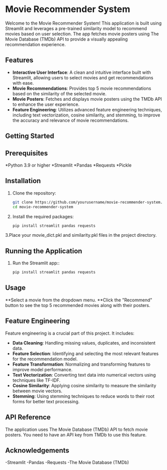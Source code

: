 # Movie Recommender System

Welcome to the Movie Recommender System! This application is built using Streamlit and leverages a pre-trained similarity model to recommend movies based on user selection. The app fetches movie posters using The Movie Database (TMDb) API to provide a visually appealing recommendation experience.

## Features

- **Interactive User Interface**: A clean and intuitive interface built with Streamlit, allowing users to select movies and get recommendations with ease.
- **Movie Recommendations**: Provides top 5 movie recommendations based on the similarity of the selected movie.
- **Movie Posters**: Fetches and displays movie posters using the TMDb API to enhance the user experience.
- **Feature Engineering**: Utilizes advanced feature engineering techniques, including text vectorization, cosine similarity, and stemming, to improve the accuracy and relevance of movie recommendations.

## Getting Started

## Prerequisites

 *Python 3.9 or higher
 *Streamlit
 *Pandas
 *Requests
 *Pickle

## Installation

1. Clone the repository:
   ```bash
   git clone https://github.com/yourusername/movie-recommender-system.git
   cd movie-recommender-system
2. Install the required packages:
   ```bash
   pip install streamlit pandas requests
3.Place your movie_dict.pkl and similarity.pkl files in the project directory.

## Running the Application
1. Run the Streamlit app::
   ```bash
   pip install streamlit pandas requests
   
## Usage

**Select a movie from the dropdown menu.
**Click the "Recommend" button to see the top 5 recommended movies along with their posters.

## Feature Engineering

Feature engineering is a crucial part of this project. It includes:

- **Data Cleaning**: Handling missing values, duplicates, and inconsistent data.
- **Feature Selection**:  Identifying and selecting the most relevant features for the recommendation model.
- **Feature Transformation**: Normalizing and transforming features to improve model performance.
- **Text Vectorization**: Converting text data into numerical vectors using techniques like TF-IDF.
- **Cosine Similarity**: Applying cosine similarity to measure the similarity between movie vectors.
- **Stemming**: Using stemming techniques to reduce words to their root forms for better text processing.

## API Reference

The application uses The Movie Database (TMDb) API to fetch movie posters.
You need to have an API key from TMDb to use this feature.

## Acknowledgements

-Streamlit
-Pandas
-Requests
-The Movie Database (TMDb)

